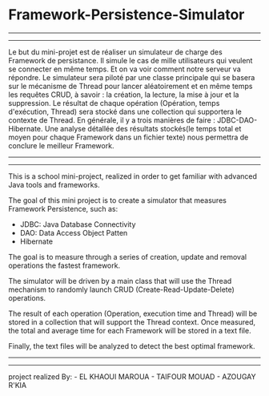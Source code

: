 # Framework-Persistence-Simulator

----------------------------------------------------------------------------------------------------------
----------------------------------------------------------------------------------------------------------

Le but du mini-projet est de réaliser un simulateur de charge des Framework de persistance. Il simule le cas de mille utilisateurs qui veulent se connecter en même temps. Et on va voir comment notre serveur va répondre. 
Le simulateur sera piloté par une classe principale qui se basera sur le mécanisme de Thread pour lancer aléatoirement et en même temps les requêtes CRUD, à savoir :  la création, la lecture, la mise à jour et la suppression.
Le résultat de chaque opération (Opération, temps d'exécution, Thread) sera stocké dans une collection qui supportera le contexte de Thread.
En générale, il y a trois manières de faire : JDBC-DAO-Hibernate. Une analyse détallée des résultats stockés(le temps total et moyen pour chaque Framework dans un fichier texte) nous permettra de conclure le meilleur Framework.

----------------------------------------------------------------------------------------------------------
----------------------------------------------------------------------------------------------------------

This is a school mini-project, realized in order to get familiar with advanced Java tools and frameworks.

The goal of this mini project is to create a simulator that measures Framework Persistence, such as: 
 - JDBC: Java Database Connectivity
 - DAO: Data Access Object Patten
 - Hibernate

The goal is to measure through a series of creation, update and removal operations the fastest framework.

The simulator will be driven by a main class that will use the Thread mechanism to randomly launch CRUD (Create-Read-Update-Delete) operations.

The result of each operation (Operation, execution time and Thread) will be stored in a collection that will support the Thread context.
Once measured, the total and average time for each Framework will be stored in a text file.

Finally, the text files will be analyzed to detect the best optimal framework.


----------------------------------------------------------------------------------------------------------
----------------------------------------------------------------------------------------------------------

project realized By:
        - EL KHAOUI MAROUA
        - TAIFOUR MOUAD
        - AZOUGAY R'KIA

